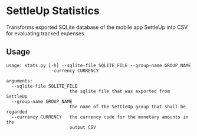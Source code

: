 SettleUp Statistics
===================

Transforms exported SQLite database of the mobile app SettleUp into CSV for
evaluating tracked expenses.


Usage
-----
```
usage: stats.py [-h] --sqlite-file SQLITE_FILE --group-name GROUP_NAME
                --currency CURRENCY

arguments:
  --sqlite-file SQLITE_FILE
                        the sqlite file that was exported from SettleUp
  --group-name GROUP_NAME
                        the name of the SettleUp group that shall be regarded
  --currency CURRENCY   the currency code for the monetary amounts in the
                        output CSV
```